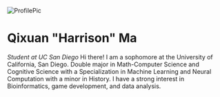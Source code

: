 ![ProfilePic](https://i.imgur.com/8BKmFyY.jpeg)
# Qixuan "Harrison" Ma
_Student at UC San Diego_
Hi there! I am a sophomore at the University of California, San Diego. Double major in Math-Computer Science and Cognitive Science with a Specialization in Machine Learning and Neural Computation with a minor in History. I have a strong interest in Bioinformatics, game development, and data analysis.

